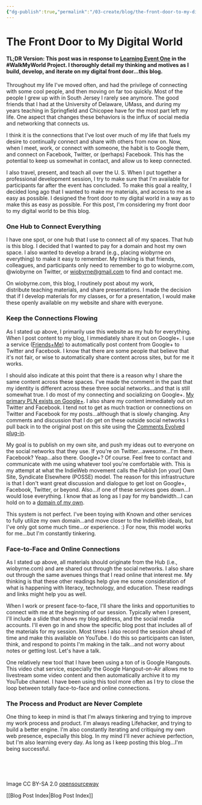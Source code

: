 ```yaml
---
{"dg-publish":true,"permalink":"/03-create/blog/the-front-door-to-my-digital-world/","title":"The Front Door to My Digital World","tags":["walkmyworld"]}
---
```


# The Front Door to My Digital World

#### TL;DR Version: This post was in response to [Learning Event One](https://sites.google.com/site/walkmyworldproject/2015-learning-events/opening-new-doors---2015-learning-event-1) in the #WalkMyWorld Project. I thoroughly detail my thinking and motives as I build, develop, and iterate on my digital front door...this blog.

Throughout my life I've moved often, and had the privilege of connecting with some cool people, and then moving on far too quickly. Most of the people I grew up with in South Jersey I rarely see anymore. The good friends that I had at the University of Delaware, UMass, and during my years teaching in Springfield and Chicopee have for the most part left my life. One aspect that changes these behaviors is the influx of social media and networking that connects us.

I think it is the connections that I've lost over much of my life that fuels my desire to continually connect and share with others from now on. Now, when I meet, work, or connect with someone, the habit is to Google them, and connect on Facebook, Twitter, or (perhaps) Facebook. This has the potential to keep us somewhat in contact, and allow us to keep connected.

I also travel, present, and teach all over the U. S. When I put together a professional development session, I try to make sure that I'm available for participants far after the event has concluded. To make this goal a reality, I decided long ago that I wanted to make my materials, and access to me as easy as possible. I designed the front door to my digital world in a way as to make this as easy as possible. For this post, I'm considering my front door to my digital world to be this blog.

### One Hub to Connect Everything

I have one spot, or one hub that I use to connect all of my spaces. That hub is this blog. I decided that I wanted to pay for a domain and host my own space. I also wanted to develop a brand (e.g., placing wiobyrne on everything) to make it easy to remember. My thinking is that friends, colleagues, and participants only need to remember to go to wiobyrne.com, @wiobyrne on Twitter, or wiobyrne@gmail.com to find and contact me.

On wiobyrne.com, this blog, I routinely post about my work, distribute teaching materials, and share presentations. I made the decision that if I develop materials for my classes, or for a presentation, I would make these openly available on my website and share with everyone.

### Keep the Connections Flowing

As I stated up above, I primarily use this website as my hub for everything. When I post content to my blog, I immediately share it out on Google+. I use a service ([Friends+Me](https://friendsplus.me/)) to automatically post content from Google+ to Twitter and Facebook. I know that there are some people that believe that it's not fair, or wise to automatically share content across sites, but for me it works.

I should also indicate at this point that there is a reason why I share the same content across these spaces. I've made the comment in the past that my identity is different across these three social networks...and that is still somewhat true. I do most of my connecting and socializing on Google+. [My primary PLN exists on Google+](http://wiobyrne.com/develop-your-own-personal-learning-network-using-twitter-and-google/). I also share my content immediately out on Twitter and Facebook. I tend not to get as much traction or connections on Twitter and Facebook for my posts...although that is slowly changing. Any comments and discussion that I do get on these outside social networks I pull back in to the original post on this site using the [Comments Evolved plug-in](https://wordpress.org/plugins/gplus-comments/).

My goal is to publish on my own site, and push my ideas out to everyone on the social networks that they use. If you're on Twitter...awesome...I'm there. Facebook? Yeap...also there. Google+? Of course. Feel free to contact and communicate with me using whatever tool you're comfortable with. This is my attempt at what the IndieWeb movement calls the Publish \[on your\] Own Site, Syndicate Elsewhere (POSSE) model. The reason for this infrastructure is that I don't want great discussion and dialogue to get lost on Google+, Facebook, Twitter, or beyond. Also...if one of these services goes down...I would lose everything. I know that as long as I pay for my bandwidth...I can hold on to a [domain of my own](http://www.wired.com/2012/07/a-domain-of-ones-own/).

This system is not perfect. I've been toying with Known and other services to fully utilize my own domain...and move closer to the IndieWeb ideals, but I've only got some much time...or experience. :) For now, this model works for me...but I'm constantly tinkering.

### Face-to-Face and Online Connections

As I stated up above, all materials should originate from the Hub (i.e., wiobyrne.com) and are shared out through the social networks. I also share out through the same avenues things that I read online that interest me. My thinking is that these other readings help give me some consideration of what is happening with literacy, technology, and education. These readings and links might help you as well.

When I work or present face-to-face, I'll share the links and opportunities to connect with me at the beginning of our session. Typically when I present, I'll include a slide that shows my blog address, and the social media accounts. I'll even go in and show the specific blog post that includes all of the materials for my session. Most times I also record the session ahead of time and make this available on YouTube. I do this so participants can listen, think, and respond to points I'm making in the talk...and not worry about notes or getting lost. Let's have a talk.

One relatively new tool that I have been using a ton of is Google Hangouts. This video chat service, especially the Google Hangout-on-Air allows me to livestream some video content and then automatically archive it to my YouTube channel. I have been using this tool more often as I try to close the loop between totally face-to-face and online connections.

### The Process and Product are Never Complete

One thing to keep in mind is that I'm always tinkering and trying to improve my work process and product. I'm always reading Lifehacker, and trying to build a better engine. I'm also constantly iterating and critiquing my own web presence, especially this blog. In my mind I'll never achieve perfection, but I'm also learning every day. As long as I keep posting this blog...I'm being successful.

 

 

Image CC BY-SA 2.0 [opensourceway](https://www.flickr.com/photos/opensourceway/4929153543/in/set-72157623343013541)

[[Blog Post Index\|Blog Post Index]]